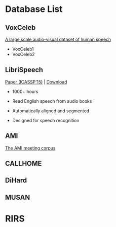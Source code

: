 

# Database List



## VoxCeleb

[A large scale audio-visual dataset of human speech](https://www.robots.ox.ac.uk/~vgg/data/voxceleb/index.html#about)

- VoxCeleb1
- VoxCeleb2



## LibriSpeech

[Paper (ICASSP'15)](https://web.archive.org/web/20150630025551id_/http://clsp.jhu.edu/~guoguo/papers/icassp2015_librispeech.pdf) | [Download](https://www.openslr.org/12/)

- 1000+ hours

- Read English speech from audio books

- Automatically aligned and segmented

- Designed for speech recognition

  







## AMI

[The AMI meeting corpus](https://groups.inf.ed.ac.uk/ami/corpus/)



## CALLHOME



## DiHard





## MUSAN



# RIRS

